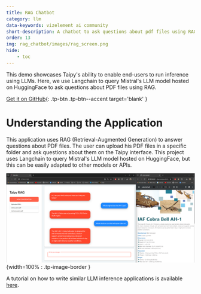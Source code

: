 ```yaml
---
title: RAG Chatbot
category: llm
data-keywords: vizelement ai community
short-description: A chatbot to ask questions about pdf files using RAG
order: 13
img: rag_chatbot/images/rag_screen.png
hide:
    - toc
---
```

This demo showcases Taipy's ability to enable end-users to run inference using LLMs.
Here, we use Langchain to query Mistral's LLM model hosted on HuggingFace to ask questions
about PDF files using RAG.

[Get it on GitHub](https://github.com/Avaiga/demo-gpt-4o/tree/rag){: .tp-btn .tp-btn--accent target='blank' }

# Understanding the Application

This application uses RAG (Retrieval-Augmented Generation) to answer questions about PDF files.
The user can upload his PDF files in a specific folder and ask questions about them on
the Taipy interface. This project uses Langchain to query Mistral's LLM model hosted on HuggingFace, but this can be easily adapted to other models or APIs.

![RAG Screenshot](images/rag_screen.png){width=100% : .tp-image-border }

A tutorial on how to write similar
LLM inference applications is available
[here](../../../tutorials/articles/rag_chatbot/index.md).
